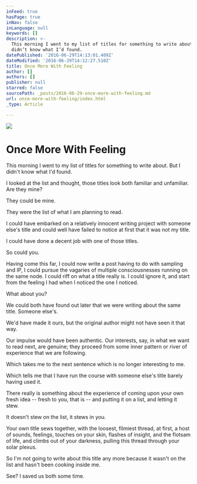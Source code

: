 ```yaml
---
inFeed: true
hasPage: true
inNav: false
inLanguage: null
keywords: []
description: >-
  This morning I went to my list of titles for something to write about. But I
  didn’t know what I’d found.
datePublished: '2016-06-29T14:13:01.409Z'
dateModified: '2016-06-29T14:12:27.510Z'
title: Once More With Feeling
author: []
authors: []
publisher: null
starred: false
sourcePath: _posts/2016-06-29-once-more-with-feeling.md
url: once-more-with-feeling/index.html
_type: Article

---
```

![](https://the-grid-user-content.s3-us-west-2.amazonaws.com/cd38616e-4bb6-456e-a46f-c6b52d38abef.jpg)

# Once More With Feeling

This morning I went to my list of titles for something to write about. But I didn't know what I'd found.

I looked at the list and thought, those titles look both familiar and unfamiliar. Are they mine?

They could be mine.

They were the list of what I am planning to read.

I could have embarked on a relatively innocent writing project with someone else's title and could well have failed to notice at first that it was not my title. 

I could have done a decent job with one of those titles.

So could you.

Having come this far, I could now write a post having to do with sampling and IP, I could pursue the vagaries of multiple consciousnesses running on the same node. I could riff on what a title really is. I could ignore it, and start from the feeling I had when I noticed the one I noticed.

What about you?

We could both have found out later that we were writing about the same title. Someone else's.

We'd have made it ours, but the original author might not have seen it that way.

Our impulse would have been authentic. Our interests, say, in what we want to read next, are genuine; they proceed from some inner pattern or river of experience that we are following.

Which takes me to the next sentence which is no longer interesting to me.

Which tells me that I have run the course with someone else's title barely having used it.

There really is something about the experience of coming upon your own fresh idea -- fresh to you, that is -- and putting it on a list, and letting it stew.

It doesn't stew on the list, it stews in you.

Your own title sews together, with the loosest, filmiest thread, at first, a host of sounds, feelings, touches on your skin, flashes of insight, and the flotsam of life, and climbs out of your darkness, pulling this thread through your solar plexus.

So I'm not going to write about this title any more because it wasn't on the list and hasn't been cooking inside me.

See? I saved us both some time.